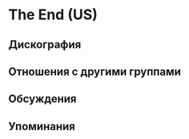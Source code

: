 # The End (US)



## Дискография


## Отношения с другими группами


## Обсуждения


## Упоминания

